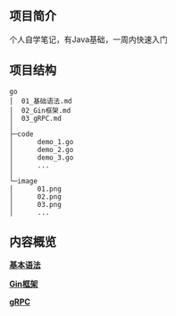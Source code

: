 ## 项目简介

个人自学笔记，有Java基础，一周内快速入门

## 项目结构
```text
go
│  01_基础语法.md
│  02_Gin框架.md
│  03_gRPC.md
│
├─code
│      demo_1.go
│      demo_2.go
│      demo_3.go
│      ...
│
└─image
│      01.png
│      02.png
│      03.png
│      ...
```

## 内容概览

**[基本语法](https://github.com/NaraLuwan/go/blob/main/01_%E5%9F%BA%E7%A1%80%E8%AF%AD%E6%B3%95.md)**

**[Gin框架](https://github.com/NaraLuwan/go/blob/main/02_Gin%E6%A1%86%E6%9E%B6.md)**

**[gRPC](https://github.com/NaraLuwan/go/blob/main/03_gRPC.md)**
